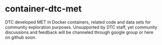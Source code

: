 # container-dtc-met
DTC developed MET in Docker containers, related code and data sets for community exploration purposes.
Unsupported by DTC staff, yet community discussions and feedback will be channeled through google group or here on github soon.
